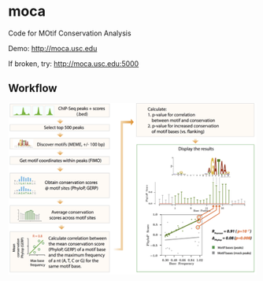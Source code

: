 # moca

Code for MOtif Conservation Analysis

Demo: http://moca.usc.edu

If broken, try: http://moca.usc.edu:5000

## Workflow

![workflow](docs/abstract/workflow.png)
